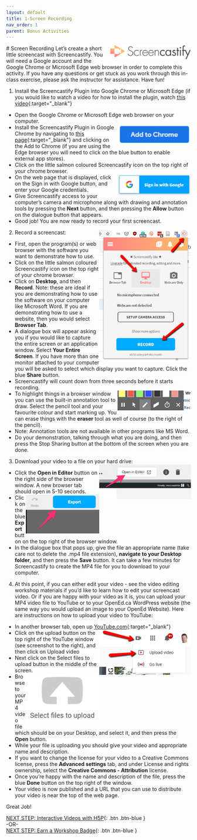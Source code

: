 ```yaml
---
layout: default
title: 1-Screen Recording
nav_order: 1
parent: Bonus Activities
---
```

<img src="images/screencastify-01.png" style="float:right;width:220px" alt="Screencastify logo"> 
# Screen Recording
Let’s create a short little screencast with Screencastify. You will need a Google account and the Google Chrome or Microsoft Edge web browser in order to complete this activity.  If you have any questions or get stuck as you work through this in-class exercise, please ask the instructor for assistance.  Have fun!  

1. Install the Screencastify Plugin into Google Chrome or Microsoft Edge (if you would like to watch a video for how to install the plugin, watch [this video](http://bit.ly/2mtNP3E){:target="_blank"}
- Open the Google Chrome or Microsoft Edge web browser on your computer.   
- <img src="images/screencastify-02.png" style="float:right;width:200px" alt="Add to Chrome button">  Install the Screencastify Plugin in Google Chrome by navigating to [this page](https://chrome.google.com/webstore/detail/screencastify-screen-vide/mmeijimgabbpbgpdklnllpncmdofkcpn?hl=en){:target="_blank"} and clicking on the Add to Chrome (if you are using the Edge browser you will need to click on the blue button to enable external app stores).
- Click on the little salmon coloured Screencastify icon on the top right of your chrome browser.
- <img src="images/screencastify-03.png" style="float:right;width:200px" alt="Google sign in picture">  On the web page that is displayed, click on the Sign in with Google button, and enter your Google credentials.
- Give Screencastify access to your computer’s camera and microphone along with drawing and annotation tools by pressing the **Next** button, and then pressing the **Allow** button on the dialogue button that appears.
- Good job! You are now ready to record your first screencast.

2. Record a screencast: <img src="images/screencastify-04.png" style="float:right;width:250px" alt="Recording menu"> 
- First, open the program(s) or web browser with the software you want to demonstrate how to use.
- Click on the little salmon coloured Screencastify icon on the top right of your chrome browser. 
- Click on **Desktop**, and then **Record**. Note: these are ideal if you are demonstrating how to use the software on your computer like Microsoft Word. If you are demonstrating how to use a website, then you would select **Browser Tab**. 
- A dialogue box will appear asking you if you would like to capture the entire screen or an application window. Select **Your Entire Screen**. If you have more than one monitor attached to your computer you will be asked to select which display you want to capture. Click the blue **Share** button.
- Screencastify will count down from three seconds before it starts recording.
- <img src="images/screencastify-05.png" style="float:right;width:200px" alt="editing menu with eraser">  To highlight things in a browser window you can use the built-in annotation tool to draw. Select the pencil tool and your favourite colour and start marking up. You can erase things with the **eraser** tool as well of course (to the right of the pencil). 
- Note: Annotation tools are not available in other programs like MS Word.
- Do your demonstration, talking through what you are doing, and then press the Stop Sharing button at the bottom of the screen when you are done.

3. Download your video to a file on your hard drive: <img src="images/screencastify-06.png" style="float:right;width:250px" alt="export mp4 and download button"> 
- Click the **Open in Editor** button on the right side of the browser window. A new browser tab should open in 5-10 seconds.<img src="images/screencastify-06b.png" style="float:right;width:200px" alt="export button">
- Click on the blue **Export** button on the top right of the browser window.
- In the dialogue box that pops up, give the file an appropriate name (take care not to delete the .mp4 file extension), **navigate to your Desktop folder**, and then press the **Save** button. It can take a few minutes for Screencastify to create the MP4 file for you to download to your computer.

4. At this point, if you can either edit your video - see the video editing workshop materials if you’d like to learn how to edit your screencast video. Or if you are happy with your video as it is, you can upload your MP4 video file to YouTube or to your OpenEd.ca WordPress website (the same way you would upload an image to your OpenEd Website). Here are instructions on how to upload your video to YouTube:
- In another browser tab, open up [YouTube.com](https://www.youtube.com/){:target="_blank"}
- <img src="images/screencastify-07.png" style="float:right;width:250px" alt="upload button">  Click on the upload button on the top right of the YouTube window (see screenshot to the right), and then click on Upload video
- Next click on the Select files to upload button in the middle of the screen. 
- <img src="images/screencastify-08.png" style="float:right;width:200px" alt="select files to upload icon"> Browse to your MP4 video file which should be on your Desktop, and select it, and then press the **Open** button.
- While your file is uploading you should give your video and appropriate name and description. 
- If you want to change the license for your video to a Creative Commons license, press the **Advanced settings** tab, and under License and rights ownership, select the **Creative Commons - Attribution** license.
- Once you’re happy with the name and description of the file, press the blue **Done** button on the top right of the window.
- Your video is now published and a URL that you can use to distribute your video is near the top of the web page.<br>

Great Job!<br>

[NEXT STEP: Interactive Videos with H5P](h5p.html){: .btn .btn-blue }<br>
-OR-<br>
[NEXT STEP: Earn a Workshop Badge](informal-credentials.html){: .btn .btn-blue }
